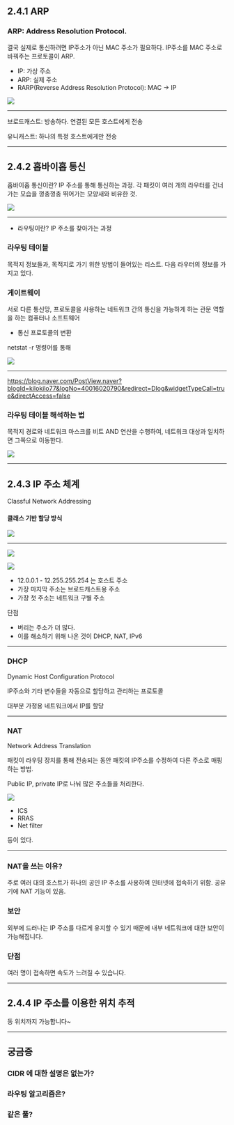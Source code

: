 
## 2.4.1 ARP

### ARP: Address Resolution Protocol.

결국 실제로 통신하려면 IP주소가 아닌 MAC 주소가 필요하다.
IP주소를 MAC 주소로 바꿔주는 프로토콜이 ARP.

- IP: 가상 주소
- ARP: 실제 주소
- RARP(Reverse Address Resolution Protocol): MAC -> IP

![](attachments/Pasted%20image%2020230210110801.png)

---

브로드캐스트: 방송하다. 연결된 모든 호스트에게 전송

유니캐스트: 하나의 특정 호스트에게만 전송

---

## 2.4.2 홉바이홉 통신

홉바이홉 통신이란? IP 주소를 통해 통신하는 과정. 각 패킷이 여러 개의 라우터를 건너가는 모습을 껑충껑충 뛰어가는 모양새와 비유한 것.  

![](attachments/Pasted%20image%2020230210111157.png)

---

- 라우팅이란? IP 주소를 찾아가는 과정

### 라우팅 테이블

목적지 정보들과, 목적지로 가기 위한 방법이 들어있는 리스트. 다음 라우터의 정보를 가지고 있다.

### 게이트웨이

서로 다른 통신망, 프로토콜을 사용하는 네트워크 간의 통신을 가능하게 하는 관문 역할을 하는 컴퓨터나 소프트웨어

- 통신 프로토콜의 변환

netstat -r 명령어를 통해

![](attachments/Pasted%20image%2020230210111617.png)

---

https://blog.naver.com/PostView.naver?blogId=kilokilo77&logNo=40016020790&redirect=Dlog&widgetTypeCall=true&directAccess=false

### 라우팅 테이블 해석하는 법

목적지 경로와 네트워크 마스크를 비트 AND 연산을 수행하여, 네트워크 대상과 일치하면 그쪽으로 이동한다.

![](attachments/Pasted%20image%2020230210114522.png)

---

## 2.4.3 IP 주소 체계

Classful Network Addressing

#### 클래스 기반 할당 방식

![](attachments/Pasted%20image%2020230210134250.png)

---

![](attachments/Pasted%20image%2020230210134336.png)

![](attachments/Pasted%20image%2020230210134518.png)

- 12.0.0.1 - 12.255.255.254 는 호스트 주소
- 가장 마지막 주소는 브로드캐스트용 주소
- 가장 첫 주소는 네트워크 구별 주소

단점

- 버리는 주소가 더 많다.
- 이를 해소하기 위해 나온 것이 DHCP, NAT, IPv6

---

### DHCP

Dynamic Host Configuration Protocol

IP주소와 기타 변수들을 자동으로 할당하고 관리하는 프로토콜

대부분 가정용 네트워크에서 IP를 할당

---

### NAT

Network Address Translation

패킷이 라우팅 장치를 통해 전송되는 동안 패킷의 IP주소를 수정하여 다른 주소로 매핑하는 방법. 

Public IP, private IP로 나눠 많은 주소들을 처리한다.

![](attachments/Pasted%20image%2020230210134957.png)


- ICS
- RRAS
- Net filter

등이 있다.

---


### NAT을 쓰는 이유?

주로 여러 대의 호스트가 하나의 공인 IP 주소를 사용하여 인터넷에 접속하기 위함. 공유기에 NAT 기능이 있음.

### 보안

외부에 드러나는 IP 주소를 다르게 유지할 수 있기 때문에 내부 네트워크에 대한 보안이 가능해집니다.

### 단점

여러 명이 접속하면 속도가 느려질 수 있습니다.

---

## 2.4.4 IP 주소를 이용한 위치 추적

동 위치까지 가능합니다~

---

## 궁금증

### CIDR 에 대한 설명은 없는가?

### 라우팅 알고리즘은? 

### 같은 풀?